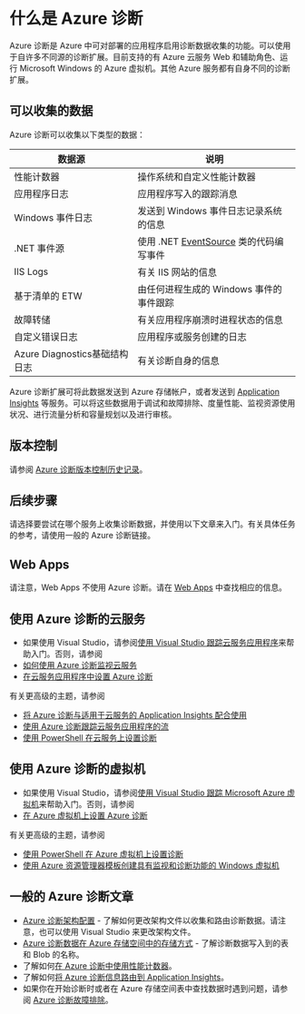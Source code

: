 <properties
	pageTitle="Azure 诊断概述"
	description="使用 Azure 诊断在云服务、虚拟机和 Service Fabric 中进行调试、性能度量、监视和流量分析"
	services="multiple"
	documentationCenter=".net"
	authors="rboucher"
	manager="jwhit"
	editor=""/>

<tags
	ms.service="multiple"
	ms.date="02/20/2016"
	wacn.date="04/05/2016"/>


# 什么是 Azure 诊断


Azure 诊断是 Azure 中可对部署的应用程序启用诊断数据收集的功能。可以使用于自许多不同源的诊断扩展。目前支持的有 Azure 云服务 Web 和辅助角色、运行 Microsoft Windows 的 Azure 虚拟机。其他 Azure 服务都有自身不同的诊断扩展。

## 可以收集的数据

Azure 诊断可以收集以下类型的数据：

数据源|说明
---|---
性能计数器 | 操作系统和自定义性能计数器
应用程序日志 | 应用程序写入的跟踪消息
Windows 事件日志 | 发送到 Windows 事件日志记录系统的信息
.NET 事件源 | 使用 .NET [EventSource](https://msdn.microsoft.com/zh-cn/library/system.diagnostics.tracing.eventsource.aspx) 类的代码编写事件
IIS Logs | 有关 IIS 网站的信息
基于清单的 ETW | 由任何进程生成的 Windows 事件的事件跟踪
故障转储 | 有关应用程序崩溃时进程状态的信息
自定义错误日志 | 应用程序或服务创建的日志
Azure Diagnostics基础结构日志|有关诊断自身的信息

Azure 诊断扩展可将此数据发送到 Azure 存储帐户，或者发送到 [Application Insights](/documentation/articles/app-insights-cloudservices) 等服务。可以将这些数据用于调试和故障排除、度量性能、监视资源使用状况、进行流量分析和容量规划以及进行审核。


## 版本控制
请参阅 [Azure 诊断版本控制历史记录](/documentation/articles/azure-diagnostics-versioning-history)。

## 后续步骤
请选择要尝试在哪个服务上收集诊断数据，并使用以下文章来入门。有关具体任务的参考，请使用一般的 Azure 诊断链接。

## Web Apps
请注意，Web Apps 不使用 Azure 诊断。请在 [Web Apps](/documentation/articles/web-sites-enable-diagnostic-log) 中查找相应的信息。

## 使用 Azure 诊断的云服务
- 如果使用 Visual Studio，请参阅[使用 Visual Studio 跟踪云服务应用程序](/documentation/articles/vs-azure-tools-debug-cloud-services-virtual-machines)来帮助入门。否则，请参阅
- [如何使用 Azure 诊断监视云服务](/documentation/articles/cloud-services-how-to-monitor)
- [在云服务应用程序中设置 Azure 诊断](/documentation/articles/cloud-services-dotnet-diagnostics)

有关更高级的主题，请参阅
- [将 Azure 诊断与适用于云服务的 Application Insights 配合使用](/documentation/articles/app-insights-cloudservices)
- [使用 Azure 诊断跟踪云服务应用程序的流](/documentation/articles/cloud-services-dotnet-diagnostics-trace-flow)
- [使用 PowerShell 在云服务上设置诊断](/documentation/articles/virtual-machines-extensions-diagnostics-windows-powershell)


## 使用 Azure 诊断的虚拟机
- 如果使用 Visual Studio，请参阅[使用 Visual Studio 跟踪 Microsoft Azure 虚拟机](/documentation/articles/vs-azure-tools-debug-cloud-services-virtual-machines)来帮助入门。否则，请参阅
- [在 Azure 虚拟机上设置 Azure 诊断](./virtual-machines-dotnet-diagnostics.md)

有关更高级的主题，请参阅
- [使用 PowerShell 在 Azure 虚拟机上设置诊断](/documentation/articles/virtual-machines-extensions-diagnostics-windows-powershell)
- [使用 Azure 资源管理器模板创建具有监视和诊断功能的 Windows 虚拟机](/documentation/articles/virtual-machines-extensions-diagnostics-windows-template)


## 一般的 Azure 诊断文章
- [Azure 诊断架构配置](https://msdn.microsoft.com/zh-cn/library/azure/mt634524.aspx) - 了解如何更改架构文件以收集和路由诊断数据。请注意，也可以使用 Visual Studio 来更改架构文件。
- [Azure 诊断数据在 Azure 存储空间中的存储方式](/documentation/articles/cloud-services-dotnet-diagnostics-storage) - 了解诊断数据写入到的表和 Blob 的名称。
- 了解如何[在 Azure 诊断中使用性能计数器](/documentation/articles/cloud-services-dotnet-diagnostics-performance-counters)。
- 了解如何[将 Azure 诊断信息路由到 Application Insights](/documentation/articles/azure-diagnostics-configure-applicationinsights)。
- 如果你在开始诊断时或者在 Azure 存储空间表中查找数据时遇到问题，请参阅 [Azure 诊断故障排除](/documentation/articles/azure-diagnostics-troubleshooting)。

<!---HONumber=Mooncake_0328_2016-->
